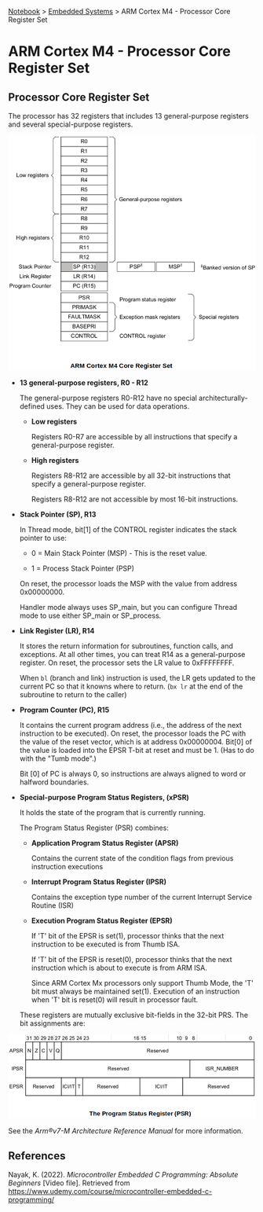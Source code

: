 <a href="../">Notebook</a> > <a href="./">Embedded Systems</a> > ARM Cortex M4 - Processor Core Register Set

# ARM Cortex M4 - Processor Core Register Set



## Processor Core Register Set

The processor has 32 registers that includes 13 general-purpose registers and several special-purpose registers.



<img src="./img/arm-cortex-m4-core-register-set.png" alt="arm-cortex-m4-core-register-set" width="650">





* **13 general-purpose registers, R0 - R12**

  The general-purpose registers R0-R12 have no special architecturally-defined uses. They can be used for data operations.

  * **Low registers**

    Registers R0-R7 are accessible by all instructions that specify a general-purpose register.

  * **High registers**

    Registers R8-R12 are accessible by all 32-bit instructions that specify a general-purpose register.

    Registers R8-R12 are not accessible by most 16-bit instructions.

* **Stack Pointer (SP), R13**

  In Thread mode, bit[1] of the CONTROL register indicates the stack pointer to use:

  - 0 = Main Stack Pointer (MSP) - This is the reset value.

  - 1 = Process Stack Pointer (PSP)

  On reset, the processor loads the MSP with the value from address 0x00000000.

  Handler mode always uses SP_main, but you can configure Thread mode to use either SP_main
  or SP_process.

* **Link Register (LR), R14**

  It stores the return information for subroutines, function calls, and exceptions. At all other times, you can treat R14 as a general-purpose register. On reset, the processor sets the LR value to 0xFFFFFFFF.

  When `bl` (branch and link) instruction is used, the LR gets updated to the current PC so that it knowns where to return. (`bx lr` at the end of the subroutine to return to the caller)

* **Program Counter (PC), R15**

  It contains the current program address (i.e., the address of the next instruction to be executed). On reset, the processor loads the PC with the value of the reset vector, which is at address 0x00000004. Bit[0] of the value is loaded into the EPSR T-bit at reset and must be 1. (Has to do with the "Tumb mode".)

  Bit [0] of PC is always 0, so instructions are always aligned to word or halfword boundaries.

* **Special-purpose Program Status Registers, (xPSR)**

  It holds the state of the program that is currently running.

  The Program Status Register (PSR) combines:

  - **Application Program Status Register (APSR)**

    Contains the current state of the condition flags from previous instruction executions

  - **Interrupt Program Status Register (IPSR)**

    Contains the exception type number of the current Interrupt Service Routine (ISR)

  - **Execution Program Status Register (EPSR)**

    If 'T' bit of the EPSR is set(1), processor thinks that the next instruction to be executed is from Thumb ISA.

    If 'T' bit of the EPSR is reset(0), processor thinks that the next instruction which is about to execute is from ARM ISA.

    Since ARM Cortex Mx processors only support Thumb Mode, the 'T' bit must always be maintained set(1). Execution of an instruction when 'T' bit is reset(0) will result in processor fault.

  These registers are mutually exclusive bit-fields in the 32-bit PRS. The bit assignments are:



<img src="./img/the-program-status-register.png" alt="the-program-status-register" width="650">



See the *Arm®v7-M Architecture Reference Manual* for more information.





## References

Nayak, K. (2022). *Microcontroller Embedded C Programming: Absolute Beginners* [Video file]. Retrieved from  https://www.udemy.com/course/microcontroller-embedded-c-programming/

